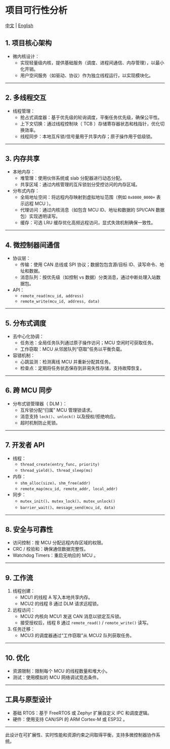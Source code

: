# 项目可行性分析

[中文](feasibility-analysis_cn.md) | [English](feasibility-analysis.md)

## 1. 项目核心架构

- 微内核设计：
  - 实现轻量级内核，提供基础服务（调度、进程间通信、内存管理），以最小化开销。  
  - 用户空间服务（如驱动、协议）作为独立线程运行，以实现模块化。

---

## 2. 多线程交互

- 线程管理：  
  - 抢占式调度器：基于优先级的轮询调度，平衡任务优先级，确保公平性。  
  - 上下文切换：通过线程控制块（ TCB ）存储寄存器状态和栈指针，优化切换效率。  
  - 线程同步：本地互斥锁/信号量用于共享内存；原子操作用于低级锁。

---

## 3. 内存共享

- 本地内存：
  - 堆管理：使用伙伴系统或 slab 分配器进行动态分配。  
  - 共享区域：通过内核管理的互斥锁划分受控访问的内存区域。  
- 分布式内存：
  - 全局地址空间：将远程内存映射到虚拟地址范围（例如 `0x8000_0000+` 表示远程 MCU ）。
  - 代理访问：通过内核消息（如包含 MCU ID、地址和数据的 SPI/CAN 数据包）实现透明读写。  
  - 缓存：可选 LRU 缓存优化高频远程访问，显式失效机制确保一致性。

---

## 4. 微控制器间通信

- 协议层：
  - 传输：使用 CAN 总线或 SPI 协议；数据包包含源/目标 ID、读写命令、地址和数据。
  - 消息队列：按优先级（如控制 vs 数据）分类消息，通过中断处理入站数据包。
- API：
  - `remote_read(mcu_id, address)`  
  - `remote_write(mcu_id, address, data)`

---

## 5. 分布式调度

- 去中心化协调：
  - 任务池：全局任务队列通过原子操作访问；MCU 空闲时可获取任务。
  - 工作窃取：MCU 从邻居队列“窃取”任务以平衡负载。
- 容错机制：
  - 心跳监测：检测离线 MCU 并重新分配其任务。
  - 检查点：定期将任务状态保存到非易失性存储，支持故障恢复。

---

## 6. 跨 MCU 同步

- 分布式锁管理器（ DLM ）：
  - 互斥锁分配“归属” MCU 管理锁请求。  
  - 消息支持 `lock()`、`unlock()` 以及授权/拒绝响应。
  - 超时机制防止死锁。

---

## 7. 开发者 API

- 线程：
  - `thread_create(entry_func, priority)`  
  - `thread_yield()`、`thread_sleep(ms)`  
- 内存：
  - `shm_alloc(size)`、`shm_free(addr)`  
  - `remote_map(mcu_id, remote_addr, local_addr)`  
- 同步：
  - `mutex_init()`、`mutex_lock()`、`mutex_unlock()`  
  - `barrier_wait()`、`message_send(mcu_id, data)`

---

## 8. 安全与可靠性

- 访问控制：按 MCU 分配远程内存区域的权限。
- CRC / 校验和：确保通信数据完整性。
- Watchdog Timers：重启无响应的 MCU 。

---

## 9. 工作流

1. 线程创建：
   - MCU1 的线程 A 写入本地共享内存。
   - MCU2 的线程 B 通过 DLM 请求远程锁。
2. 远程访问：
   - MCU2 内核向 MCU1 发送 CAN 消息以锁定互斥锁。
   - 接受授权后，线程 B 通过 `remote_read()` / `remote_write()` 读写。
3. 任务迁移：
   - MCU3 的调度器通过“工作窃取”从 MCU2 队列获取任务。

---

## 10. 优化

- 资源限制：限制每个 MCU 的线程数量和堆大小。  
- 测试：使用模拟的 MCU 网络调试竞态条件。

---

## 工具与原型设计

- 基础 RTOS：基于 FreeRTOS 或 Zephyr 扩展自定义 IPC 和调度逻辑。
- 硬件：使用支持 CAN/SPI 的 ARM Cortex-M 或 ESP32 。

---

此设计在可扩展性、实时性能和资源约束之间取得平衡，支持多微控制器协作系统。
